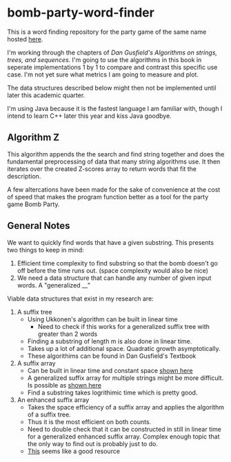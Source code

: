 # **bomb-party-word-finder**
This is a word finding repository for the party game of the same name hosted [here](https://jklm.fun).

I'm working through the chapters of *Dan Gusfield's Algorithms on strings, trees, and sequences*. I'm going to use the algorithms in this book in seperate implementations 1 by 1 to compare and contrast this specific use case. I'm not yet sure what metrics I am going to measure and plot.

The data structures described below might then not be implemented until later this academic quarter. 

I'm using Java because it is the fastest language I am familiar with, though I intend to learn C++ later this year and kiss Java goodbye.

## **Algorithm Z**

This algorithm appends the the search and find string together and does the fundamental preprocessing of data that many string algorithms use. It then iterates over the created Z-scores array to return words that fit the description.

A few altercations have been made for the sake of convenience at the cost of speed that makes the program function better as a tool for the party game Bomb Party.

## General Notes

We want to quickly find words that have a given substring. This presents two things to keep in mind:
1) Efficient time complexity to find substring so that the bomb doesn't go off before the time runs out. (space complexity would also be nice)
2) We need a data structure that can handle any number of given input words. A "generalized __"

Viable data structures that exist in my research are:
1) A suffix tree
    * Using Ukkonen's algorithm can be built in linear time
        * Need to check if this works for a generalized suffix tree with greater than 2 words
    * Finding a substring of length m is also done in linear time.
    * Takes up a lot of additional space. Quadratic growth asymptotically.
    * These algorithims can be found in Dan Gusfield's Textbook
2) A suffix array
    * Can be built in linear time and constant space [shown here](https://arxiv.org/abs/1610.08305)
    * A generalized suffix array for multiple strings might be more difficult. Is possible as [shown here](https://link.springer.com/chapter/10.1007/BFb0027775)
    * Find a substring takes logrithimic time which is pretty good.
3) An enhanced suffix array
    * Takes the space efficiency of a suffix array and applies the algorithm of a suffix tree.
    * Thus it is the most efficient on both counts.
    * Need to double check that it can be constructed in still in linear time for a generalized enhanced suffix array. Complex enough topic that the only way to find out is probably just to do.
    * [This](http://www.mi.fu-berlin.de/wiki/pub/ABI/RnaSeqP4/enhanced-suffix-array.pdf]) seems like a good resource